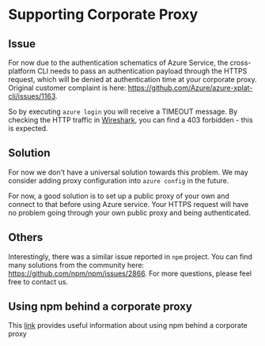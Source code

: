 # Supporting Corporate Proxy
## Issue
For now due to the authentication schematics of Azure Service, the cross-platform CLI needs to pass an authentication payload through the HTTPS request, which will be denied at authentication time at your corporate proxy.
Original customer complaint is here: https://github.com/Azure/azure-xplat-cli/issues/1163. 

So by executing
`azure login`
you will receive a TIMEOUT message. By checking the HTTP traffic in [Wireshark](http://www.wireshark.org/), you can find a 403 forbidden - this is expected.

## Solution
For now we don't have a universal solution towards this problem. We may consider adding proxy configuration into `azure config` in the future.

For now, a good solution is to set up a public proxy of your own and connect to that before using Azure service. Your HTTPS request will have no problem going through your own public proxy and being authenticated.

## Others
Interestingly, there was a similar issue reported in `npm` project. You can find many solutions from the community here: https://github.com/npm/npm/issues/2866. For more questions, please feel free to contact us.

## Using npm behind a corporate proxy
This [link](http://wil.boayue.com/blog/2013/06/14/using-npm-behind-a-proxy/) provides useful information about using npm behind a corporate proxy
